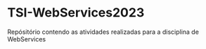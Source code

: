 # TSI-WebServices2023

Repósitório contendo as atividades realizadas para a disciplina de WebServices
